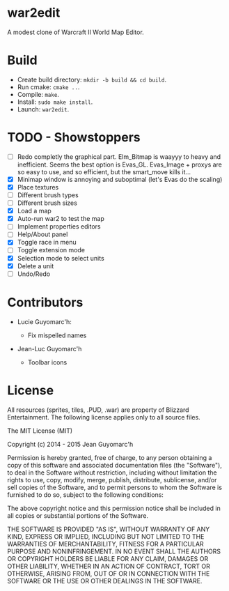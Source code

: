 war2edit
========

A modest clone of Warcraft II World Map Editor.


Build
=====

- Create build directory: `mkdir -b build && cd build`.
- Run cmake: `cmake ..`.
- Compile: `make`.
- Install: `sudo make install`.
- Launch: `war2edit`.


TODO - Showstoppers
===================

- [ ] Redo completly the graphical part. Elm_Bitmap is waayyy to heavy and inefficient.
      Seems the best option is Evas_GL. Evas_Image + proxys are so easy to use,
      and so efficient, but the smart_move kills it...
- [X] Minimap window is annoying and suboptimal (let's Evas do the scaling)
- [X] Place textures
- [ ] Different brush types
- [ ] Different brush sizes
- [X] Load a map
- [X] Auto-run war2 to test the map
- [ ] Implement properties editors
- [ ] Help/About panel
- [X] Toggle race in menu
- [ ] Toggle extension mode
- [X] Selection mode to select units
- [X] Delete a unit
- [ ] Undo/Redo

Contributors
============

- Lucie Guyomarc'h:
   - Fix mispelled names

- Jean-Luc Guyomarc'h
   - Toolbar icons

License
=======

All resources (sprites, tiles, .PUD, .war) are property of Blizzard Entertainment.
The following license applies only to all source files.


The MIT License (MIT)

Copyright (c) 2014 - 2015 Jean Guyomarc'h

Permission is hereby granted, free of charge, to any person obtaining a copy
of this software and associated documentation files (the "Software"), to deal
in the Software without restriction, including without limitation the rights
to use, copy, modify, merge, publish, distribute, sublicense, and/or sell
copies of the Software, and to permit persons to whom the Software is
furnished to do so, subject to the following conditions:

The above copyright notice and this permission notice shall be included in
all copies or substantial portions of the Software.

THE SOFTWARE IS PROVIDED "AS IS", WITHOUT WARRANTY OF ANY KIND, EXPRESS OR
IMPLIED, INCLUDING BUT NOT LIMITED TO THE WARRANTIES OF MERCHANTABILITY,
FITNESS FOR A PARTICULAR PURPOSE AND NONINFRINGEMENT. IN NO EVENT SHALL THE
AUTHORS OR COPYRIGHT HOLDERS BE LIABLE FOR ANY CLAIM, DAMAGES OR OTHER
LIABILITY, WHETHER IN AN ACTION OF CONTRACT, TORT OR OTHERWISE, ARISING FROM,
OUT OF OR IN CONNECTION WITH THE SOFTWARE OR THE USE OR OTHER DEALINGS IN
THE SOFTWARE.

